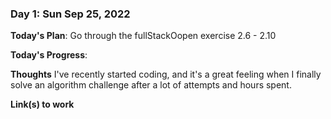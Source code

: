 


### Day 1: Sun Sep 25, 2022

**Today's Plan**: Go through the fullStackOopen exercise 2.6 - 2.10

**Today's Progress**: 

**Thoughts** I've recently started coding, and it's a great feeling when I finally solve an algorithm challenge after a lot of attempts and hours spent.

**Link(s) to work**

